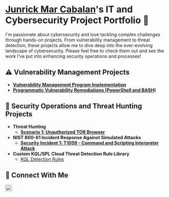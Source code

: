 # <a href="https://www.linkedin.com/in/junrick-mar-cabalan-0a3a99238/">Junrick Mar Cabalan</a>'s IT and Cybersecurity Project Portfolio 🔐

I'm passionate about cybersecurity and love tackling complex challenges through hands-on projects. From vulnerability management to threat detection, these projects allow me to dive deep into the ever-evolving landscape of cybersecurity. Please feel free to check them out and see the work I’ve put into enhancing security operations and processes!


## ⚠️ Vulnerability Management Projects

- **[Vulnerability Management Program Implementation](https://github.com/junrickmar/vulnerability-management-programv2/tree/master)**
- **[Programmatic Vulnerability Remediations (PowerShell and BASH)](https://github.com/junrickmar/programmatic-vulnerability-remediations/tree/master)**

## 🚨 Security Operations and Threat Hunting Projects
- **Threat Hunting**
  - **[Scenario 1: Unauthorized TOR Browser](https://github.com/junrickmar/Threat-Hunting-Scenario-TOR-Browser-Usage)**
- **NIST 800-61 Incident Response Against Simulated Attacks**
  - **[Security Incident 1: T1059 - Command and Scripting Interpreter Attack](https://github.com/junrickmar/Command-and-Scripting-Interpreter-T1059--Incident-Response-Atomic-Red)**
- **Custom KQL/SPL Cloud Threat Detection Rule Library**
  - [KQL Detection Rules](https://github.com/junrickmar/KQL-Detection-Rules)

## 🤳 Connect With Me
<!--
[<img align="left" alt="___________ | YouTube" width="22px" src="https://cdn.jsdelivr.net/npm/simple-icons@v3/icons/youtube.svg" />][youtube]
[<img align="left" alt="___________ | Twitter" width="22px" src="https://cdn.jsdelivr.net/npm/simple-icons@v3/icons/twitter.svg" />][twitter]
[<img align="left" alt="___________ | Instagram" width="22px" src="https://cdn.jsdelivr.net/npm/simple-icons@v3/icons/instagram.svg" />][instagram]
-->
[<img align="left" alt="___________ | LinkedIn" width="22px" src="https://cdn.jsdelivr.net/npm/simple-icons@v3/icons/linkedin.svg" />][linkedin]


<!--
[twitter]: https://twitter.com/___________
[youtube]: https://www.youtube.com/c/___________
[instagram]: https://www.instagram.com/___________
-->
[linkedin]: https://linkedin.com/in/junrick-mar-cabalan-0a3a99238
